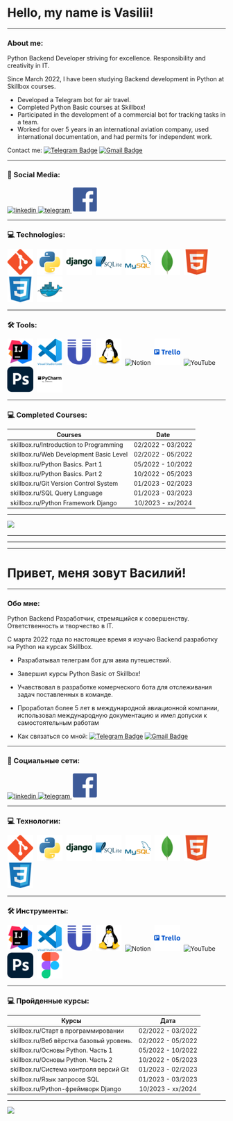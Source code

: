 # Hello, my name is Vasilii!

---

### About me:

Python Backend Developer striving for excellence. Responsibility and creativity in IT.

Since March 2022, I have been studying Backend development in Python at Skillbox courses.

- Developed a Telegram bot for air travel.
- Completed Python Basic courses at Skillbox!
- Participated in the development of a commercial bot for tracking tasks in a team.
- Worked for over 5 years in an international aviation company, used international documentation, and had permits for independent work.

Contact me: [![Telegram Badge](https://img.shields.io/badge/-realbogdanov-blue?style=flat&logo=Telegram&logoColor=white)](https://t.me/realbogdanov) [![Gmail Badge](https://img.shields.io/badge/-Gmail-red?style=flat&logo=Gmail&logoColor=white)](mailto:realbogdanov@gmail.com)

---

### 🤝 Social Media:

  <div id="badges">
    <a href="https://www.linkedin.com/in/vasiliy-bogdanov-887714268/" target="_blank">
      <img src="https://cdn-icons-png.flaticon.com/512/2504/2504799.png" width="60" height="60" alt="linkedin" />
    </a>
    <a href="https://t.me/realbogdanov" target="_blank">
      <img src="https://cdn-icons-png.flaticon.com/512/2111/2111646.png" width="60" height="60" alt="telegram" />
    </a>
    <a href="https://www.facebook.com/yukozar" target="_blank">
      <img src="https://github.com/devicons/devicon/blob/master/icons/facebook/facebook-original.svg" width="60" height="60" alt="facebook" />
    </a>
  </div>

---

### 💻 Technologies:

<div>
  <img src="https://github.com/devicons/devicon/blob/master/icons/git/git-original.svg" title="git" alt="git" width="60" height="60"/>&nbsp
  <img src="https://github.com/devicons/devicon/blob/master/icons/python/python-original.svg" title="python" alt="python" width="60" height="60"/>&nbsp
  <img src="https://github.com/devicons/devicon/blob/master/icons/django/django-plain-wordmark.svg" title="django" alt="django" width="60" height="60"/>&nbsp
  <img src="https://github.com/devicons/devicon/blob/master/icons/sqlite/sqlite-original-wordmark.svg" title="sqlite" alt="sqlite" width="60" height="60"/>&nbsp
  <img src="https://github.com/devicons/devicon/blob/master/icons/mysql/mysql-original-wordmark.svg" title="mysql" alt="mysql" width="60" height="60"/>&nbsp
  <img src="https://github.com/devicons/devicon/blob/master/icons/mongodb/mongodb-original.svg" title="mongodb" alt="mongodb" width="60" height="60"/>&nbsp
  <img src="https://github.com/devicons/devicon/blob/master/icons/html5/html5-original.svg" title="html5" alt="html5" width="60" height="60"/>&nbsp
  <img src="https://github.com/devicons/devicon/blob/master/icons/css3/css3-original.svg" title="css" alt="css" width="60" height="60"/>&nbsp
  <img src="https://github.com/devicons/devicon/blob/master/icons/docker/docker-original.svg" title="docker" alt="docker" width="60" height="60"/>&nbsp
</div>

---

### 🛠 Tools:

<div>
  <img src="https://github.com/devicons/devicon/blob/master/icons/intellij/intellij-original.svg" title="intellij" alt="intellij" width="60" height="60"/>&nbsp;
  <img src="https://github.com/devicons/devicon/blob/master/icons/vscode/vscode-original-wordmark.svg" title="vscode" alt="vscode" width="60" height="60"/>&nbsp;
  <img src="https://github.com/devicons/devicon/blob/master/icons/unix/unix-original.svg" title="unix" alt="unix" width="60" height="60"/>&nbsp;
  <img src="https://github.com/devicons/devicon/blob/master/icons/linux/linux-original.svg" title="linux" alt="linux" width="60" height="60"/>&nbsp;
  <img src="https://upload.wikimedia.org/wikipedia/commons/e/e9/Notion-logo.svg" title="Notion" alt="Notion" width="60" height="60"/>&nbsp;
  <img src="https://github.com/devicons/devicon/blob/master/icons/trello/trello-plain-wordmark.svg" title="trello" alt="trello" width="60" height="60"/>&nbsp;
  <img src="https://upload.wikimedia.org/wikipedia/commons/9/9e/YouTube_Logo_%282013-2017%29.svg" title="YouTube" alt="YouTube" width="60" height="60"/>&nbsp;
  <img src="https://github.com/devicons/devicon/blob/master/icons/photoshop/photoshop-plain.svg" title="photoshop" alt="photoshop" width="60" height="60"/>&nbsp;
  <img src="https://github.com/devicons/devicon/blob/master/icons/pycharm/pycharm-original-wordmark.svg" title="pycharm" alt="pycharm" width="60" height="60"/>&nbsp;
</div>

---

### 💻 Completed Courses:

| Courses                                                       | Date              |
| --------------------------------------------------------------| :---------------: |
| skillbox.ru/Introduction to Programming                       | 02/2022 - 03/2022 |
| skillbox.ru/Web Development Basic Level                       | 02/2022 - 05/2022 |
| skillbox.ru/Python Basics. Part 1                              | 05/2022 - 10/2022 |
| skillbox.ru/Python Basics. Part 2                              | 10/2022 - 05/2023 |
| skillbox.ru/Git Version Control System                         | 01/2023 - 02/2023 |
| skillbox.ru/SQL Query Language                                 | 01/2023 - 03/2023 |
| skillbox.ru/Python Framework Django                            | 10/2023 - xx/2024 |

---

![](http://github-profile-summary-cards.vercel.app/api/cards/profile-details?username=realbogdanov&theme=ayu_mirage)

---
---
---

# Привет, меня зовут Василий!

---

### Обо мне:

Python Backend Разработчик, стремящийся к совершенству. Ответственность и творчество в IT.

С марта 2022 года по настоящее время я изучаю Backend разработку на Python на курсах Skillbox.



- Разрабатывал телеграм бот для авиа путешествий.

- Завершил курсы Python Basic от Skillbox!

- Учавствовал в разработке комерческого бота для отслеживания задач поставленных в команде.

- Проработал более 5 лет в международной авиационной компании, использовал международную документацию и имел допуски к самостоятельным работам

- Как связаться со мной: [![Telegram Badge](https://img.shields.io/badge/-realbogdanov-blue?style=flat&logo=Telegram&logoColor=white)](https://t.me/realbogdanov) [![Gmail Badge](https://img.shields.io/badge/-Gmail-red?style=flat&logo=Gmail&logoColor=white)](mailto:realbogdanov@gmail.com)

---

### 🤝 Социальные сети:

  <div id="badges">
    <a href="https://www.linkedin.com/in/vasiliy-bogdanov-887714268/" target="_blank">
      <img src="https://cdn-icons-png.flaticon.com/512/2504/2504799.png" width="60" height="60" alt="linkedin" />
    </a>
    <a href="https://t.me/realbogdanov" target="_blank">
      <img src="https://cdn-icons-png.flaticon.com/512/2111/2111646.png" width="60" height="60" alt="telegram" />
    </a>
    <a href="https://www.facebook.com/yukozar" target="_blank">
      <img src="https://github.com/devicons/devicon/blob/master/icons/facebook/facebook-original.svg" width="60" height="60" alt="facebook" />
    </a>
  </div>

---

### 💻 Технологии:

<div>
  <img src="https://github.com/devicons/devicon/blob/master/icons/git/git-original.svg" title="git" alt="git" width="60" height="60"/>&nbsp
  <img src="https://github.com/devicons/devicon/blob/master/icons/python/python-original.svg" title="python" alt="python" width="60" height="60"/>&nbsp
  <img src="https://github.com/devicons/devicon/blob/master/icons/django/django-plain-wordmark.svg" title="django" alt="django" width="60" height="60"/>&nbsp
  <img src="https://github.com/devicons/devicon/blob/master/icons/sqlite/sqlite-original-wordmark.svg" title="sqlite" alt="sqlite" width="60" height="60"/>&nbsp
  <img src="https://github.com/devicons/devicon/blob/master/icons/mysql/mysql-original-wordmark.svg" title="mysql" alt="mysql" width="60" height="60"/>&nbsp
  <img src="https://github.com/devicons/devicon/blob/master/icons/mongodb/mongodb-original.svg" title="mongodb" alt="mongodb" width="60" height="60"/>&nbsp
  <img src="https://github.com/devicons/devicon/blob/master/icons/html5/html5-original.svg" title="html5" alt="html5" width="60" height="60"/>&nbsp
  <img src="https://github.com/devicons/devicon/blob/master/icons/css3/css3-original.svg" title="css" alt="css" width="60" height="60"/>&nbsp
</div>

---

### 🛠 Инструменты:

<div>
  <img src="https://github.com/devicons/devicon/blob/master/icons/intellij/intellij-original.svg" title="intellij" alt="intellij" width="60" height="60"/>&nbsp;
  <img src="https://github.com/devicons/devicon/blob/master/icons/vscode/vscode-original-wordmark.svg" title="vscode" alt="vscode" width="60" height="60"/>&nbsp;
  <img src="https://github.com/devicons/devicon/blob/master/icons/unix/unix-original.svg" title="unix" alt="unix" width="60" height="60"/>&nbsp;
  <img src="https://github.com/devicons/devicon/blob/master/icons/linux/linux-original.svg" title="linux" alt="linux" width="60" height="60"/>&nbsp;
  <img src="https://upload.wikimedia.org/wikipedia/commons/e/e9/Notion-logo.svg" title="Notion" alt="Notion" width="60" height="60"/>&nbsp;
  <img src="https://github.com/devicons/devicon/blob/master/icons/trello/trello-plain-wordmark.svg" title="trello" alt="trello" width="60" height="60"/>&nbsp;
  <img src="https://upload.wikimedia.org/wikipedia/commons/9/9e/YouTube_Logo_%282013-2017%29.svg" title="YouTube" alt="YouTube" width="60" height="60"/>&nbsp;
  <img src="https://github.com/devicons/devicon/blob/master/icons/photoshop/photoshop-plain.svg" title="photoshop" alt="photoshop" width="60" height="60"/>&nbsp;
  <img src="https://github.com/devicons/devicon/blob/master/icons/figma/figma-original.svg" title="figma" alt="figma" width="60" height="60"/>&nbsp;
</div>

---

### 💻 Пройденные курсы:

| Курсы                                                           | Дата              |
| ----------------------------------------------------------------| :---------------: |
| skillbox.ru/Старт в программировании                            | 02/2022 - 03/2022 |
| skillbox.ru/Веб вёрстка базовый уровень.                        | 02/2022 - 05/2022 |
| skillbox.ru/Основы Python. Часть 1                              | 05/2022 - 10/2022 |
| skillbox.ru/Основы Python. Часть 2                              | 10/2022 - 05/2023 |
| skillbox.ru/Система контроля версий Git                         | 01/2023 - 02/2023 |
| skillbox.ru/Язык запросов SQL                                   | 01/2023 - 03/2023 |
| skillbox.ru/Python-фреймворк Django                             | 10/2023 - xx/2024 |

---

![](http://github-profile-summary-cards.vercel.app/api/cards/profile-details?username=realbogdanov&theme=ayu_mirage)
